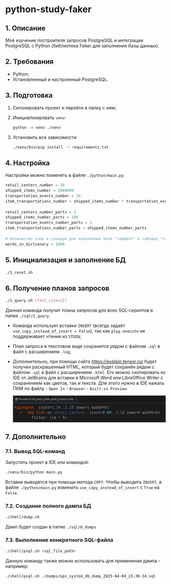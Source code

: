 # python-study-faker

## 1. Описание

Моё изучение построителя запросов PostgreSQL и интеграции PostgreSQL с Python (библиотека Faker для заполнения базы
данных).

## 2. Требования

- Python;
- Установленный и настроенный PostgreSQL.

## 3. Подготовка

1. Склонировать проект и перейти в папку с ним;
2. Инициализировать `venv`:

    ```sh
    python -m venv ./venv
    ```

3. Установить все зависимости:

   ```sh
   ./venv/bin/pip install -r requirements.txt
   ```

## 4. Настройка

Настройки можно поменять в файле `./python/main.py`:

```python
retail_centers_number = 10
shipped_items_number = 1000000
transportation_events_number = 10
item_transportations_number = shipped_items_number * transportation_events_number

retail_centers_number_parts = 1
shipped_items_number_parts = 100
transportation_events_number_parts = 1
item_transportations_number_parts = shipped_items_number_parts

# Количество слов в словаре для заполнения поля "comment" в таблице "item_transportations"
words_in_dictionary = 1000
```

## 5. Инициализация и заполнение БД

```sh
./1_reset.sh
```

## 6. Получение планов запросов

```sh
./2_query.sh [font_size=12]
```

Данная команда получит планы запросов для всех SQL-скриптов в папке `./sql/2_query`.

- Команда использует вставки `INSERT` (всегда задаёт `use_copy_instead_of_insert = False`), так как `plpy.execute` не поддерживает чтение из `STDIN`;
- План запроса в текстовом виде сохранится рядом с файлом `.sql` в файл с расширением `.log`;
- Дополнительно, при помощи сайта https://explain.tensor.ru/ будет получен раскрашенный HTML, который будет сохранён рядом с файлом `.sql` в файл с расширением `.html`.
  Его можно скопировать из IDE от JetBrains для вставки в Microsoft Word или LibreOffice Writer с сохранением как цветов, так и текста.
  Для этого нужно в IDE нажать ПКМ по файлу - `Open In` - `Browser` - `Built-in Preview`:

  ![query_plan_colorful_preview.png](.readme_images/query_plan_colorful_preview.png)

## 7. Дополнительно

### 7.1. Вывод SQL-команд

Запустить проект в IDE или командой:

```sh
./venv/bin/python main.py
```

Вставки выводятся при помощи метода `COPY`.
Чтобы выводить `INSERT`, в файле `./python/main.py` изменить `use_copy_instead_of_insert` с `True` на `False`.

### 7.2. Создание полного дампа БД

```sh
./shell/dump.sh
```

Дамп будет создан в папке `./sql/0_dumps`

### 7.3. Выполнение конкретного SQL-файла

```sh
./shell/psql.sh <sql_file_path>
```

Данную команду также можно использовать для применения дампа - например:

```sh
./shell/psql.sh ./dumps/ups_system_db_dump_2025-04-04_23-30-34.sql
```
